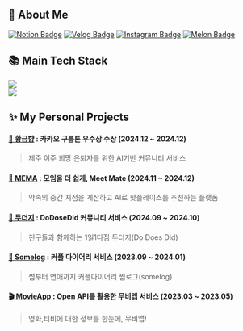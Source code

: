 <div align="left">
  
<h2>🙌 About Me</h2>

[![Notion Badge](https://img.shields.io/badge/Notion-My%20Portfolio-white?style=flat-square&logo=Notion)](https://best-license-7f7.notion.site/1177fed535c68049aca9cd65fb9a2805)
[![Velog Badge](https://img.shields.io/badge/Velog-@5o__hyun-Brightgreen?style=flat-square&logo=Velog)](https://velog.io/@5o_hyun)
[![Instagram Badge](https://img.shields.io/badge/Instagram-@5o__hyun%20-white?style=flat-square&logo=Instagram&logoColor=Whitepurple)](https://instagram.com/5o_hyun)
[![Melon Badge](https://img.shields.io/badge/Mail-thgus7424@naver.com-Brightgreen?style=flat-square&logo=naver)](thgus7424@naver.com)

<h2>📚 Main Tech Stack </h2> 

 <img src="https://go-skill-icons.vercel.app/api/icons?i=js,ts,react,nextjs,tailwind,styledcomponents,sass,gsap&titles=true"/><br/>
<img src="https://go-skill-icons.vercel.app/api/icons?i=reactquery,zustand,jest,cypress,storybook,nodejs,express,githubactions&titles=true"/>

<h2>✨ My Personal Projects </h2> 

#### [🍊 황금향](https://github.com/9oormthon-goldroad) : 카카오 구름톤 우수상 수상 (2024.12 ~ 2024.12)
> 제주 이주 희망 은퇴자를 위한 AI기반 커뮤니티 서비스

#### [🧩 MEMA](https://github.com/swyp-mema) : 모임을 더 쉽게, Meet Mate (2024.11 ~ 2024.12)
> 약속의 중간 지점을 계산하고 AI로 핫플레이스를 추천하는 플랫폼

#### [🐾 두더지](https://github.com/dodoesdid-project) : DoDoseDid 커뮤니티 서비스 (2024.09 ~ 2024.10)
> 친구들과 함께하는 1일1다짐 두더지(Do Does Did)

#### [🥰 Somelog](https://github.com/5o-hyun/somelog-client) : 커플 다이어리 서비스 (2023.09 ~ 2024.01)
> 썸부터 연애까지 커플다이어리 썸로그(somelog)

#### [🎬 MovieApp](https://github.com/5o-hyun/movieapp) : Open API를 활용한 무비앱 서비스 (2023.03 ~ 2023.05)
> 영화,티비에 대한 정보를 한눈에, 무비앱!

<br/>


</div>

<!--
**5o-hyun/5o-hyun** is a ✨ _special_ ✨ repository because its `README.md` (this file) appears on your GitHub profile.

Here are some ideas to get you started:

- 🔭 I’m currently working on ...
- 🌱 I’m currently learning ...
- 👯 I’m looking to collaborate on ...
- 🤔 I’m looking for help with ...
- 💬 Ask me about ...
- 📫 How to reach me: ...
- 😄 Pronouns: ...
- ⚡ Fun fact: ...
-->
